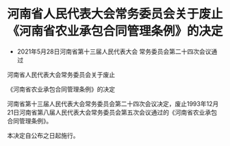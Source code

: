 # 河南省人民代表大会常务委员会关于废止《河南省农业承包合同管理条例》的决定

- 2021年5月28日河南省第十三届人民代表大会
  常务委员会第二十四次会议通过

<!-- INFO END -->

河南省人民代表大会常务委员会关于废止

《河南省农业承包合同管理条例》的决定

河南省第十三届人民代表大会常务委员会第二十四次会议决定，废止1993年12月21日河南省第八届人民代表大会常务委员会第五次会议通过的《河南省农业承包合同管理条例》。

本决定自公布之日起施行。
